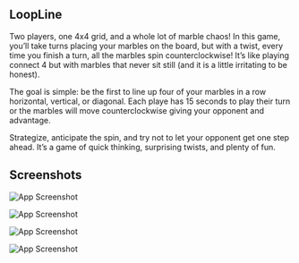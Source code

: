 ## LoopLine

Two players, one 4x4 grid, and a whole lot of marble chaos! In this game, you’ll take turns placing your marbles on the board, but with a twist, every time you finish a turn, all the marbles spin counterclockwise! It’s like playing connect 4 but with marbles that never sit still (and it is a little irritating to be honest).

The goal is simple: be the first to line up four of your marbles in a row horizontal, vertical, or diagonal. Each playe has 15 seconds to play their turn or the marbles will move counterclockwise giving your opponent and advantage.

Strategize, anticipate the spin, and try not to let your opponent get one step ahead. It’s a game of quick thinking, surprising twists, and plenty of fun.
## Screenshots

![App Screenshot](https://drive.google.com/file/d/10dJwjk2xoZfYL-LsGU1HF3gxVvCaDtwz/view?usp=drive_link)

![App Screenshot](https://drive.google.com/file/d/1qkBIabSz4-qKoPRlWlZXBF4H8ae_3_MY/view?usp=sharing)

![App Screenshot](https://drive.google.com/file/d/1imHyxUwNDoeY84T6yxvitGStfUCNzfTI/view?usp=sharing)

![App Screenshot](https://drive.google.com/file/d/1bHj70_qHG19zwDuHVa8X9RN8POa022sv/view?usp=sharing)

